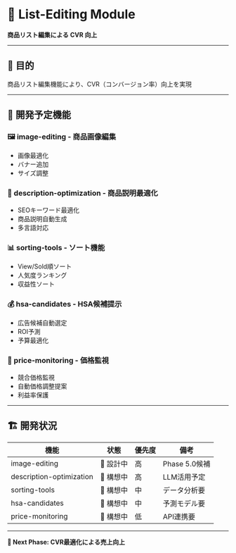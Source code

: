 # 📝 List-Editing Module

**商品リスト編集による CVR 向上**

---

## 🎯 目的
商品リスト編集機能により、CVR（コンバージョン率）向上を実現

---

## 🔄 開発予定機能

### 🖼️ image-editing - 商品画像編集
- 画像最適化
- バナー追加
- サイズ調整

### 📄 description-optimization - 商品説明最適化
- SEOキーワード最適化
- 商品説明自動生成
- 多言語対応

### 📊 sorting-tools - ソート機能
- View/Sold順ソート
- 人気度ランキング
- 収益性ソート

### 💰 hsa-candidates - HSA候補提示
- 広告候補自動選定
- ROI予測
- 予算最適化

### 👀 price-monitoring - 価格監視
- 競合価格監視
- 自動価格調整提案
- 利益率保護

---

## 🏗️ 開発状況

| 機能 | 状態 | 優先度 | 備考 |
|------|------|--------|------|
| image-editing | 🔄 設計中 | 高 | Phase 5.0候補 |
| description-optimization | 🔄 構想中 | 高 | LLM活用予定 |
| sorting-tools | 🔄 構想中 | 中 | データ分析要 |
| hsa-candidates | 🔄 構想中 | 中 | 予測モデル要 |
| price-monitoring | 🔄 構想中 | 低 | API連携要 |

---

**🎯 Next Phase: CVR最適化による売上向上**
